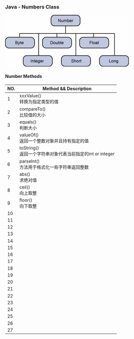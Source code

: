 ### Java - Numbers Class

![Number Classes](assets/number_classes.jpg)

#### Number Methods

| NO.  | Method && Description                                        |
| ---- | ------------------------------------------------------------ |
| 1    | xxxValue()<br />转换为指定类型的值                           |
| 2    | compareTo()<br />比较值的大小                                |
| 3    | equals()<br />判断大小                                       |
| 4    | valueOf()<br />返回一个整数对象并且持有指定的值              |
| 5    | toString()<br />返回一个字符串对象代表当前指定的int or integer |
| 6    | parseInt()<br />方法用于格式化一些字符串返回整数             |
| 7    | abs()<br />求绝对值                                          |
| 8    | ceil()<br />向上取整                                         |
| 9    | floor()<br />向下取整                                        |
| 10   |                                                              |
| 11   |                                                              |
| 12   |                                                              |
| 13   |                                                              |
| 14   |                                                              |
| 15   |                                                              |
| 16   |                                                              |
| 17   |                                                              |
| 18   |                                                              |
| 19   |                                                              |
| 20   |                                                              |
| 21   |                                                              |
| 22   |                                                              |
| 23   |                                                              |
| 24   |                                                              |
| 25   |                                                              |
| 26   |                                                              |
| 27   |                                                              |

